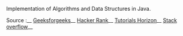 Implementation of Algorithms and Data Structures in Java.

Source :__
[Geeksforgeeks](http://www.geeksforgeeks.org/)__
[Hacker Rank](https://www.hackerrank.com/domains/algorithms/)__
[Tutorials Horizon](http://algorithms.tutorialhorizon.com/)__
[Stack overflow](http://stackoverflow.com/)__
